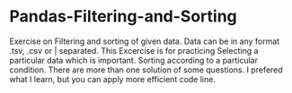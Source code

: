 # Pandas-Filtering-and-Sorting
Exercise on Filtering and sorting of given data.
Data can be in any format .tsv, .csv or | separated.
This Excercise is for practicing Selecting a particular data which is important.
Sorting according to a particular condition.
There are more than one solution of some questions.
I prefered what I learn, but you can apply more efficient code line.
